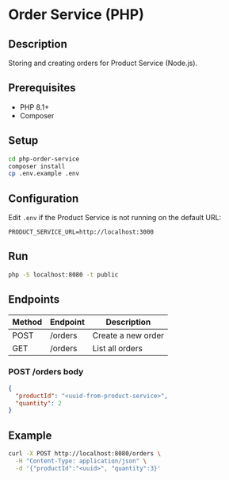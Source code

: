 # Order Service (PHP)

## Description
Storing and creating orders for Product Service (Node.js).

## Prerequisites
- PHP 8.1+
- Composer

## Setup
```bash
cd php-order-service
composer install
cp .env.example .env
```

## Configuration
Edit `.env` if the Product Service is not running on the default URL:

```
PRODUCT_SERVICE_URL=http://localhost:3000
```

## Run
```bash
php -S localhost:8080 -t public
```

## Endpoints
| Method | Endpoint | Description        |
|--------|----------|--------------------|
| POST   | /orders  | Create a new order |
| GET    | /orders  | List all orders    |

### POST /orders body
```json
{
  "productId": "<uuid-from-product-service>",
  "quantity": 2
}
```

## Example
```bash
curl -X POST http://localhost:8080/orders \
  -H "Content-Type: application/json" \
  -d '{"productId":"<uuid>", "quantity":3}'
```
